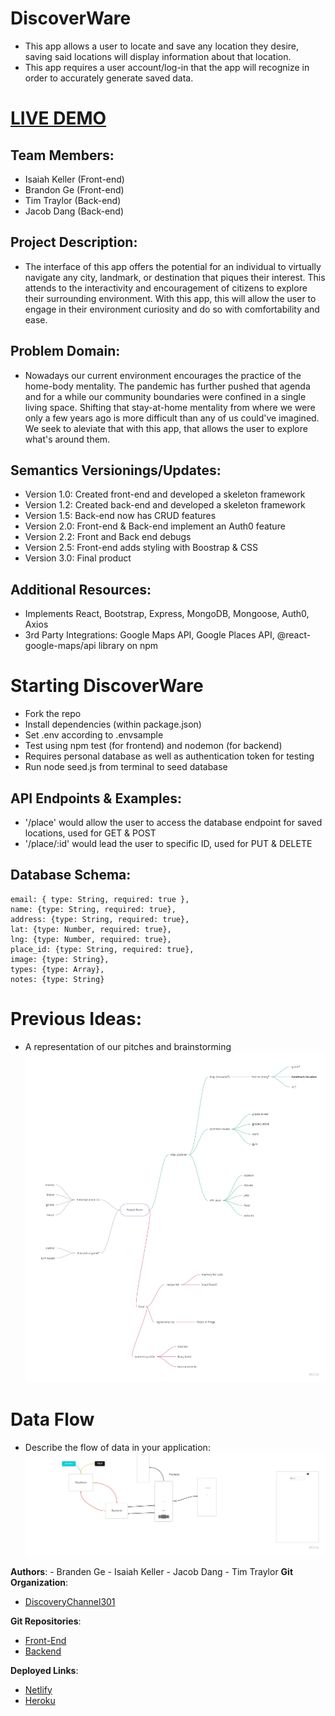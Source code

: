 # DiscoverWare
- This app allows a user to locate and save any location they desire, saving said locations will display information about that location.
- This app requires a user account/log-in that the app will recognize in order to accurately generate saved data.

# [LIVE DEMO](https://main--discoverware.netlify.app/) #

## Team Members:
- Isaiah Keller (Front-end)
- Brandon Ge (Front-end)
- Tim Traylor (Back-end)
- Jacob Dang (Back-end)

## Project Description:
- The interface of this app offers the potential for an individual to virtually navigate any city, landmark, or destination that piques their interest. This attends to the interactivity and encouragement of citizens to explore their surrounding environment. With this app, this will allow the user to engage in their environment curiosity and do so with comfortability and ease.

## Problem Domain:
- Nowadays our current environment encourages the practice of the home-body mentality. The pandemic has further pushed that agenda and for a while our community boundaries were confined in a single living space. Shifting that stay-at-home mentality from where we were only a few years ago is more difficult than any of us could've imagined. We seek to aleviate that with this app, that allows the user to explore what's around them.

## Semantics Versionings/Updates:
- Version 1.0: Created front-end and developed a skeleton framework
- Version 1.2: Created back-end and developed a skeleton framework
- Version 1.5: Back-end now has CRUD features
- Version 2.0: Front-end & Back-end implement an Auth0 feature
- Version 2.2: Front and Back end debugs
- Version 2.5: Front-end adds styling with Boostrap & CSS
- Version 3.0: Final product


## Additional Resources:
- Implements React, Bootstrap, Express, MongoDB, Mongoose, Auth0, Axios
- 3rd Party Integrations: Google Maps API, Google Places API, @react-google-maps/api library on npm

# Starting DiscoverWare
- Fork the repo
- Install dependencies (within package.json)
- Set .env according to .envsample
- Test using npm test (for frontend) and nodemon (for backend)
- Requires personal database as well as authentication token for testing
- Run node seed.js from terminal to seed database

## API Endpoints & Examples:
- '/place' would allow the user to access the database endpoint for saved locations, used for GET & POST
- '/place/:id' would lead the user to specific ID, used for PUT & DELETE

## Database Schema:
    email: { type: String, required: true },
    name: {type: String, required: true},
    address: {type: String, required: true},
    lat: {type: Number, required: true},
    lng: {type: Number, required: true},
    place_id: {type: String, required: true},
    image: {type: String},
    types: {type: Array},
    notes: {type: String}

# Previous Ideas:
- A representation of our pitches and brainstorming
        ![ideas](./public/images/pitchimage.jpg)

# Data Flow
- Describe the flow of data in your application:
        ![dataflow](./public/images/flowdata.jpg)

**Authors**:
    - Branden Ge
    - Isaiah Keller
    - Jacob Dang
    - Tim Traylor
**Git Organization**:
- [DiscoveryChannel301](https://github.com/DiscoveryChannel301)

**Git Repositories**:
- [Front-End](https://github.com/DiscoveryChannel301/discoverware)
- [Backend](https://github.com/DiscoveryChannel301/discoverware-api)

**Deployed Links**:
- [Netlify](https://discoverware-b.netlify.app/)
- [Heroku](https://discoverware-b.herokuapp.com/)
